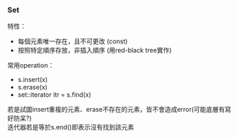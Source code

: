 ### Set
特性：  
* 每個元素唯一存在，且不可更改 (const)
* 按照特定順序存放，非插入順序 (用red-black tree實作)

常用operation：
* s.insert(x)
* s.erase(x)
* set<int>::iterator itr = s.find(x)  

若是試圖insert重複的元素、erase不存在的元素，皆不會造成error(可能底層有寫好防呆?)  
迭代器若是等於s.end()即表示沒有找到該元素
